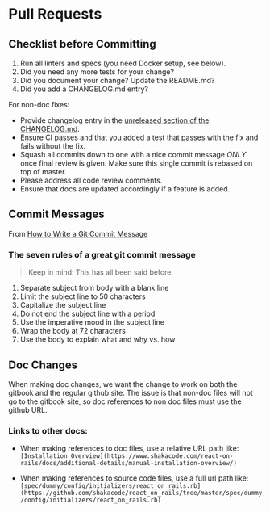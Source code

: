 # Pull Requests

## Checklist before Committing

1. Run all linters and specs (you need Docker setup, see below).
2. Did you need any more tests for your change?
3. Did you document your change? Update the README.md?
4. Did you add a CHANGELOG.md entry?

For non-doc fixes:

- Provide changelog entry in the [unreleased section of the CHANGELOG.md](https://github.com/shakacode/react_on_rails/blob/master/CHANGELOG.md#unreleased).
- Ensure CI passes and that you added a test that passes with the fix and fails without the fix.
- Squash all commits down to one with a nice commit message _ONLY_ once final review is given. Make sure this single commit is rebased on top of master.
- Please address all code review comments.
- Ensure that docs are updated accordingly if a feature is added.

## Commit Messages

From [How to Write a Git Commit Message](http://chris.beams.io/posts/git-commit/)

### The seven rules of a great git commit message

> Keep in mind: This has all been said before.

1. Separate subject from body with a blank line
1. Limit the subject line to 50 characters
1. Capitalize the subject line
1. Do not end the subject line with a period
1. Use the imperative mood in the subject line
1. Wrap the body at 72 characters
1. Use the body to explain what and why vs. how

## Doc Changes

When making doc changes, we want the change to work on both the gitbook and the regular github site. The issue is that non-doc files will not go to the gitbook site, so doc references to non doc files must use the github URL.

### Links to other docs:

- When making references to doc files, use a relative URL path like:
  `[Installation Overview](https://www.shakacode.com/react-on-rails/docs/additional-details/manual-installation-overview/)`

- When making references to source code files, use a full url path like:
  `[spec/dummy/config/initializers/react_on_rails.rb](https://github.com/shakacode/react_on_rails/tree/master/spec/dummy/config/initializers/react_on_rails.rb)`
